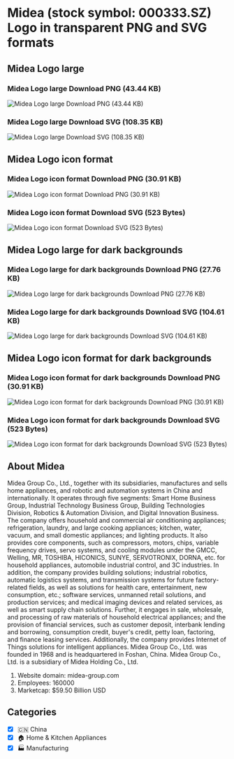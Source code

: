 # Midea (stock symbol: 000333.SZ) Logo in transparent PNG and SVG formats

## Midea Logo large

### Midea Logo large Download PNG (43.44 KB)

![Midea Logo large Download PNG (43.44 KB)](/img/orig/000333.SZ_BIG-c23d6334.png)

### Midea Logo large Download SVG (108.35 KB)

![Midea Logo large Download SVG (108.35 KB)](/img/orig/000333.SZ_BIG-21cc4424.svg)

## Midea Logo icon format

### Midea Logo icon format Download PNG (30.91 KB)

![Midea Logo icon format Download PNG (30.91 KB)](/img/orig/000333.SZ-77eecb5e.png)

### Midea Logo icon format Download SVG (523 Bytes)

![Midea Logo icon format Download SVG (523 Bytes)](/img/orig/000333.SZ-13ac718b.svg)

## Midea Logo large for dark backgrounds

### Midea Logo large for dark backgrounds Download PNG (27.76 KB)

![Midea Logo large for dark backgrounds Download PNG (27.76 KB)](/img/orig/000333.SZ_BIG.D-edeede51.png)

### Midea Logo large for dark backgrounds Download SVG (104.61 KB)

![Midea Logo large for dark backgrounds Download SVG (104.61 KB)](/img/orig/000333.SZ_BIG.D-92703719.svg)

## Midea Logo icon format for dark backgrounds

### Midea Logo icon format for dark backgrounds Download PNG (30.91 KB)

![Midea Logo icon format for dark backgrounds Download PNG (30.91 KB)](/img/orig/000333.SZ.D-82bcf891.png)

### Midea Logo icon format for dark backgrounds Download SVG (523 Bytes)

![Midea Logo icon format for dark backgrounds Download SVG (523 Bytes)](/img/orig/000333.SZ.D-04518ade.svg)

## About Midea

Midea Group Co., Ltd., together with its subsidiaries, manufactures and sells home appliances, and robotic and automation systems in China and internationally. It operates through five segments: Smart Home Business Group, Industrial Technology Business Group, Building Technologies Division, Robotics & Automation Division, and Digital Innovation Business. The company offers household and commercial air conditioning appliances; refrigeration, laundry, and large cooking appliances; kitchen, water, vacuum, and small domestic appliances; and lighting products. It also provides core components, such as compressors, motors, chips, variable frequency drives, servo systems, and cooling modules under the GMCC, Welling, MR, TOSHIBA, HICONICS, SUNYE, SERVOTRONIX, DORNA, etc. for household appliances, automobile industrial control, and 3C industries. In addition, the company provides building solutions; industrial robotics, automatic logistics systems, and transmission systems for future factory-related fields, as well as solutions for health care, entertainment, new consumption, etc.; software services, unmanned retail solutions, and production services; and medical imaging devices and related services, as well as smart supply chain solutions. Further, it engages in sale, wholesale, and processing of raw materials of household electrical appliances; and the provision of financial services, such as customer deposit, interbank lending and borrowing, consumption credit, buyer's credit, petty loan, factoring, and finance leasing services. Additionally, the company provides Internet of Things solutions for intelligent appliances. Midea Group Co., Ltd. was founded in 1968 and is headquartered in Foshan, China. Midea Group Co., Ltd. is a subsidiary of Midea Holding Co., Ltd.

1. Website domain: midea-group.com
2. Employees: 160000
3. Marketcap: $59.50 Billion USD


## Categories
- [x] 🇨🇳 China
- [x] 🏠 Home & Kitchen Appliances
- [x] 🏭 Manufacturing
